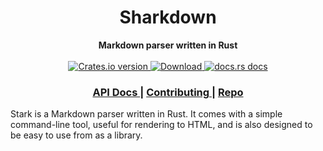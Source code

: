 <h1 align="center">Sharkdown</h1>
<div align="center">
 <strong>
   Markdown parser written in Rust
 </strong>
</div>

<br />

<div align="center">
  <!-- Crates version -->
  <a href="https://crates.io/crates/sharkdown">
    <img src="https://img.shields.io/crates/v/sharkdown.svg?style=flat-square"
    alt="Crates.io version" />
  </a>
  <!-- Downloads -->
  <a href="https://crates.io/crates/sharkdown">
    <img src="https://img.shields.io/crates/d/sharkdown.svg?style=flat-square"
      alt="Download" />
  </a>
  <!-- docs.rs docs -->
  <a href="https://docs.rs/sharkdown">
    <img src="https://img.shields.io/badge/docs-latest-blue.svg?style=flat-square"
      alt="docs.rs docs" />
  </a>
</div>

<div align="center">
  <h3>
    <a href="https://docs.rs/sharkdown">
      API Docs
    </a>
    <span> | </span>
    <a href="https://github.com/mblode/sharkdown/blob/main/.github/CONTRIBUTING.md">
      Contributing
    </a>
    <span> | </span>
    <a href="https://github.com/mblode/sharkdown">
      Repo
    </a>
  </h3>
</div>

Stark is a Markdown parser written in Rust. It comes with a simple command-line tool, useful for rendering to HTML, and is also designed to be easy to use from as a library.
